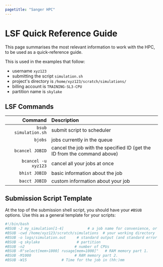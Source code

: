 ```yaml
---
pagetitle: "Sanger HPC"
---
```


# LSF Quick Reference Guide

This page summarises the most relevant information to work with the HPC, to be used as a quick-reference guide.

This is used in the examples that follow:

- username `xyz123`
- submitting the script `simulation.sh`
- project's directory is `/home/xyz123/scratch/simulations/`
- billing account is `TRAINING-SL3-CPU`
- partition name is `skylake`


## LSF Commands

| Command | Description |
| -: | :- |
| `bsub simulation.sh` | submit script to scheduler |
| `bjobs` | jobs currently in the queue |
| `bcancel JOBID` | cancel the job with the specified ID (get the ID from the command above) |
| `bcancel -u xyz123` | cancel all your jobs at once |
| `bhist JOBID` | basic information about the job |
| `bacct JOBID` | custom information about your job |


## Submission Script Template

At the top of the submission shell script, you should have your `#BSUB` options.
Use this as a general template for your scripts:

```bash
#!/bin/bash
#BSUB -J my_simulation[1-4]           # a job name for convenience, or array setup
#BSUB -cwd /home/xyz123/scratch/simulations  # your working directory
#BSUB -o logs/simulation.out     # standard output (and standard error if omitting -e) will be saved in this file
#BSUB -q skylake                 # partition
#BSUB -n2                       # number of CPUs
#BSUB -R"select[mem>1000] rusage[mem=1000]"   # RAM memory part 1.
#BSUB -M1000                    # RAM memory part 2. 
#BSUB -W15                # Time for the job in (hh:)mm
```
